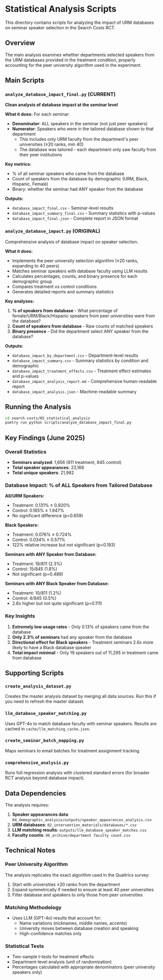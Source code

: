 # Statistical Analysis Scripts

This directory contains scripts for analyzing the impact of URM databases on seminar speaker selection in the Search Costs RCT.

## Overview

The main analysis examines whether departments selected speakers from the URM databases provided in the treatment condition, properly accounting for the peer university algorithm used in the experiment.

## Main Scripts

### `analyze_database_impact_final.py` (CURRENT)
**Clean analysis of database impact at the seminar level**

**What it does:**
For each seminar:
- **Denominator**: ALL speakers in the seminar (not just peer speakers)
- **Numerator**: Speakers who were in the tailored database shown to that department
  - This includes only URM faculty from the department's peer universities (±20 ranks, min 40)
  - The database was tailored - each department only saw faculty from their peer institutions

**Key metrics:**
- % of all seminar speakers who came from the database
- Count of speakers from the database by demographic (URM, Black, Hispanic, Female)
- Binary: whether the seminar had ANY speaker from the database

**Outputs:**
- `database_impact_final.csv` - Seminar-level results
- `database_impact_summary_final.csv` - Summary statistics with p-values
- `database_impact_final.json` - Complete report in JSON format

### `analyze_database_impact.py` (ORIGINAL)
Comprehensive analysis of database impact on speaker selection.

**What it does:**
- Implements the peer university selection algorithm (±20 ranks, expanding to 40 peers)
- Matches seminar speakers with database faculty using LLM results
- Calculates percentages, counts, and binary presence for each demographic group
- Compares treatment vs control conditions
- Generates detailed reports and summary statistics

**Key analyses:**
1. **% of speakers from database** - What percentage of female/URM/Black/Hispanic speakers from peer universities were from the database?
2. **Count of speakers from database** - Raw counts of matched speakers
3. **Binary presence** - Did the department select ANY speaker from the database?

**Outputs:**
- `database_impact_by_department.csv` - Department-level results
- `database_impact_summary.csv` - Summary statistics by condition and demographic
- `database_impact_treatment_effects.csv` - Treatment effect estimates and p-values
- `database_impact_analysis_report.md` - Comprehensive human-readable report
- `database_impact_analysis.json` - Machine-readable summary

## Running the Analysis

```bash
cd search-costs/05_statistical_analysis
poetry run python scripts/analyze_database_impact_final.py
```

## Key Findings (June 2025)

### Overall Statistics
- **Seminars analyzed**: 1,656 (811 treatment, 845 control)
- **Total speaker appearances**: 23,168
- **Total unique speakers**: 21,982

### Database Impact: % of ALL Speakers from Tailored Database

**All/URM Speakers:**
- Treatment: 0.131% ± 0.920%
- Control: 0.165% ± 1.947%
- No significant difference (p=0.659)

**Black Speakers:**
- Treatment: 0.076% ± 0.724%
- Control: 0.034% ± 0.571%
- 122% relative increase but not significant (p=0.193)

**Seminars with ANY Speaker from Database:**
- Treatment: 19/811 (2.3%)
- Control: 15/845 (1.8%)
- Not significant (p=0.489)

**Seminars with ANY Black Speaker from Database:**
- Treatment: 10/811 (1.2%)
- Control: 4/845 (0.5%)
- 2.6x higher but not quite significant (p=0.111)

### Key Insights
1. **Extremely low usage rates** - Only 0.13% of speakers came from the database
2. **Only 2.3% of seminars** had any speaker from the database
3. **Directional effect for Black speakers** - Treatment seminars 2.6x more likely to have a Black database speaker
4. **Total impact minimal** - Only 19 speakers out of 11,295 in treatment came from database

## Supporting Scripts

### `create_analysis_dataset.py`
Creates the master analysis dataset by merging all data sources. Run this if you need to refresh the master dataset.

### `llm_database_speaker_matching.py`
Uses GPT-4o to match database faculty with seminar speakers. Results are cached in `cache/llm_matching_cache.json`.

### `create_seminar_batch_mapping.py`
Maps seminars to email batches for treatment assignment tracking.

### `comprehensive_analysis.py`
Runs full regression analysis with clustered standard errors (for broader RCT analysis beyond database impact).

## Data Dependencies

The analysis requires:
1. **Speaker appearances data**: `04_demographic_analysis/outputs/speaker_appearances_analysis.csv`
2. **URM databases**: `02_intervention_materials/databases/*.csv`
3. **LLM matching results**: `outputs/llm_database_speaker_matches.csv`
4. **Faculty counts**: `06_archive/department faculty count.csv`

## Technical Notes

### Peer University Algorithm
The analysis replicates the exact algorithm used in the Qualtrics survey:
1. Start with universities ±20 ranks from the department
2. Expand symmetrically if needed to ensure at least 40 peer universities
3. Filter database and speakers to only those from peer universities

### Matching Methodology
- Uses LLM (GPT-4o) results that account for:
  - Name variations (nicknames, middle names, accents)
  - University moves between database creation and speaking
  - High-confidence matches only

### Statistical Tests
- Two-sample t-tests for treatment effects
- Department-level analysis (unit of randomization)
- Percentages calculated with appropriate denominators (peer university speakers only)